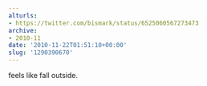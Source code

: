 ```yaml
---
alturls:
- https://twitter.com/bismark/status/6525060567273473
archive:
- 2010-11
date: '2010-11-22T01:51:10+00:00'
slug: '1290390670'
---
```


feels like fall outside.

